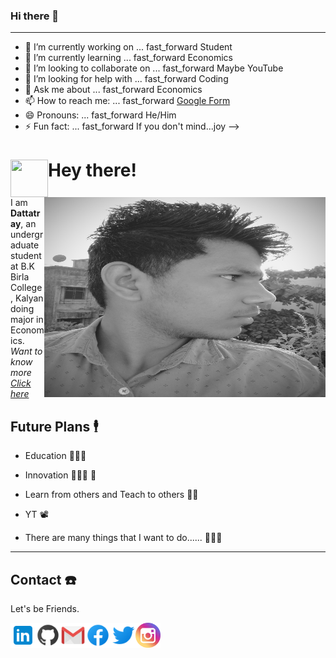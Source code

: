 ### Hi there 👋
-------

- 🔭 I’m currently working on ... fast_forward Student
- 🌱 I’m currently learning ... fast_forward Economics
- 👯 I’m looking to collaborate on ... fast_forward Maybe YouTube
- 🤔 I’m looking for help with ... fast_forward Coding
- 💬 Ask me about ... fast_forward Economics
- 📫 How to reach me: ... fast_forward [Google Form](https://surveyheart.com/form/5e7d9e334bcc5e6e06a95a2b#welcome)
- 😄 Pronouns: ... fast_forward He/Him
- ⚡ Fun fact: ... fast_forward If you don't mind...joy
-->
# Hey there!  <img src="https://user-images.githubusercontent.com/34706326/87240698-80b8dc00-c439-11ea-886c-747fb2f74952.gif" align = left width="60" height="60"> 
<img src="https://github.com/Dattatray-Dagale/Dattatray-Dagale/blob/main/images/social/about_me.png" align=right width="450" height="320">

I am **Dattatray**, an undergraduate student at B.K Birla College, Kalyan doing major in Economics. \
_Want to know more [Click here](https://dattatray-dagale.github.io/)_

## Future Plans 🕴 

- Education 👨🏼‍🎓 

- Innovation 🕵🏼‍♂️ 🔎

- Learn from others and Teach to others 🕺🏼 

- YT 📽 

- There are many things that I want to do...... 🤹🤹🤹

---

## Contact ☎️ 
Let's be Friends.

  <a href="https://www.linkedin.com/in/dattatray-dagale-962135181"><img align="left" alt="Dattatray Dagale| Linkedin" width="40px" src="https://github.com/Dattatray-Dagale/Dattatray-Dagale/blob/main/images/social/linkedin.png" /></a>
 
  <a href="https://github.com/Dattatray-Dagale"><img align="left" alt="Dattatray Dagale| GitHub" width="40px" src="https://github.com/Dattatray-Dagale/Dattatray-Dagale/blob/main/images/social/github.png" /></a>
  
   <a href="mailto:dattatraydagale98@gmail.com"><img align="left" alt="Dattatray Dagale| Email" width="40px" src="https://github.com/Dattatray-Dagale/Dattatray-Dagale/blob/main/images/social/email.png" /></a>

 
  <a href="https://www.facebook.com/DattatrayDagale1"><img align="left" alt="Dattatray Dagale| Facebook" width="40px" src="https://github.com/Dattatray-Dagale/Dattatray-Dagale/blob/main/images/social/facebook.png" /></a>
  
   <a href="https://mobile.twitter.com/DattatrayDagale"><img align="left" alt="Dattatray Dagale| Twitter" width="40px" src="https://github.com/Dattatray-Dagale/Dattatray-Dagale/blob/main/images/social/twitter.png" /></a>

<a href="https://www.instagram.com/dattatray_dagale/"><img align="left" alt="Dattatray Dagale| Twitter" width="40px" src="https://github.com/Dattatray-Dagale/Dattatray-Dagale/blob/main/images/social/insta.png" /></a>
